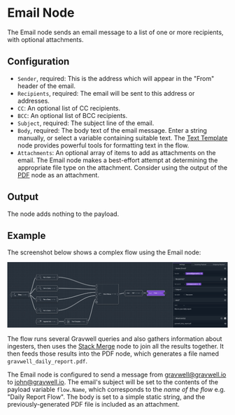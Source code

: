 # Email Node

The Email node sends an email message to a list of one or more recipients, with optional attachments.

## Configuration

* `Sender`, required: This is the address which will appear in the "From" header of the email.
* `Recipients`, required: The email will be sent to this address or addresses.
* `CC`: An optional list of CC recipients.
* `BCC`: An optional list of BCC recipients.
* `Subject`, required: The subject line of the email.
* `Body`, required: The body text of the email message. Enter a string manually, or select a variable containing suitable text. The [Text Template](template.md) node provides powerful tools for formatting text in the flow.
* `Attachments`: An optional array of items to add as attachments on the email. The Email node makes a best-effort attempt at determining the appropriate file type on the attachment. Consider using the output of the [PDF](pdf.md) node as an attachment.

## Output

The node adds nothing to the payload.

## Example

The screenshot below shows a complex flow using the Email node:

![](email-example.png)

The flow runs several Gravwell queries and also gathers information about ingesters, then uses the [Stack Merge](stackmerge.md) node to join all the results together. It then feeds those results into the PDF node, which generates a file named `gravwell_daily_report.pdf`.

The Email node is configured to send a message from gravwell@gravwell.io to john@gravwell.io. The email's subject will be set to the contents of the payload variable `flow.Name`, which corresponds to the *name of the flow* e.g. "Daily Report Flow". The body is set to a simple static string, and the previously-generated PDF file is included as an attachment.
